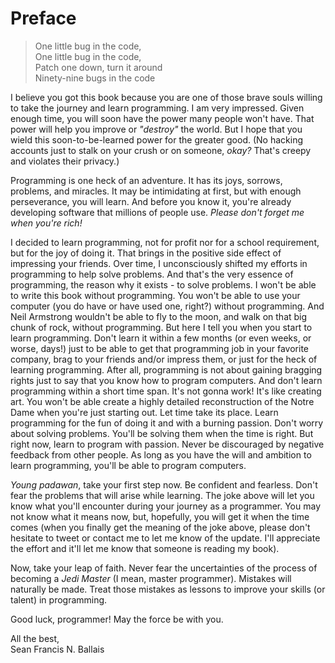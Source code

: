 # Preface

> One little bug in the code,    
> One little bug in the code,    
> Patch one down, turn it around    
> Ninety-nine bugs in the code
 
I believe you got this book because you are one of those brave souls willing to take the journey and learn programming. I am very impressed. Given enough time, you will soon have the power many people won't have. That power will help you improve or *"destroy"* the world. But I hope that you wield this soon-to-be-learned power for the greater good. (No hacking accounts just to stalk on your crush or on someone, *okay?* That's creepy and violates their privacy.)    

Programming is one heck of an adventure. It has its joys, sorrows, problems, and miracles. It may be intimidating at first, but with enough perseverance, you will learn. And before you know it, you're already developing software that millions of people use. *Please don't forget me when you're rich!*    
    
I decided to learn programming, not for profit nor for a school requirement, but for the joy of doing it. That brings in the positive side effect of impressing your friends. Over time, I unconsciously shifted my efforts in programming to help solve problems. And that's the very essence of programming, the reason why it exists - to solve problems. I won't be able to write this book without programming. You won't be able to use your computer (you do have or have used one, right?) without programming. And Neil Armstrong wouldn't be able to fly to the moon, and walk on that big chunk of rock, without programming. But here I tell you when you start to learn programming. Don't learn it within a few months (or even weeks, or worse, days!) just to be able to get that programming job in your favorite company, brag to your friends and/or impress them, or just for the heck of learning programming. After all, programming is not about gaining bragging rights just to say that you know how to program computers. And don't learn programming within a short time span. It's not gonna work! It's like creating art. You won't be able create a highly detailed reconstruction of the Notre Dame when you're just starting out. Let time take its place. Learn programming for the fun of doing it and with a burning passion. Don't worry about solving problems. You'll be solving them when the time is right. But right now, learn to program with passion. Never be discouraged by negative feedback from other people. As long as you have the will and ambition to learn programming, you'll be able to program computers.    
    
*Young padawan*, take your first step now. Be confident and fearless. Don't fear the problems that will arise while learning. The joke above will let you know what you'll encounter during your journey as a programmer. You may not know what it means now, but, hopefully, you will get it when the time comes (when you finally get the meaning of the joke above, please don't hesitate to tweet or contact me to let me know of the update. I'll appreciate the effort and it'll let me know that someone is reading my book).    
    
Now, take your leap of faith. Never fear the uncertainties of the process of becoming a *Jedi Master* (I mean, master programmer). Mistakes will naturally be made. Treat those mistakes as lessons to improve your skills (or talent) in programming.    
    
Good luck, programmer! May the force be with you.    
    
All the best,    
Sean Francis N. Ballais
